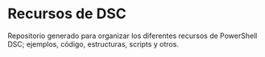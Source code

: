 # Recursos de DSC

Repositorio generado para organizar los diferentes recursos de PowerShell DSC; ejemplos, código, estructuras, scripts y otros.
